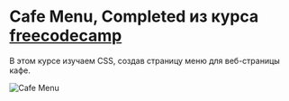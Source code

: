 # Cafe Menu, Completed из курса [freecodecamp](https://www.freecodecamp.org/learn/2022/responsive-web-design/)
В этом курсе изучаем CSS, создав страницу меню для веб-страницы кафе.

![Cafe Menu](https://i.postimg.cc/pdb3SZQt/2024-09-02-15-57-33.png)